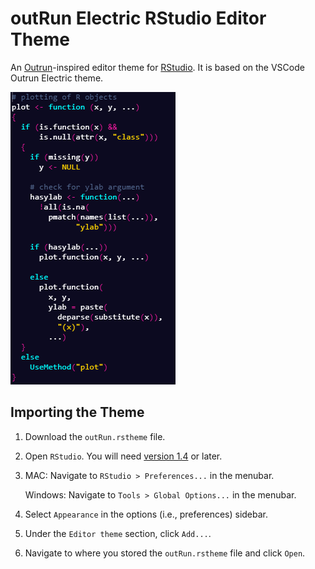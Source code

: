 # outRun Electric RStudio Editor Theme

An [Outrun](https://www.reddit.com/r/outrun)-inspired editor theme for [RStudio](https://www.rstudio.com). It is based on the VSCode Outrun Electric theme.

![Example of Outrun Theme](https://github.com/JeffreyZammit/Rstudio-outrun-theme/blob/main/example/example.PNG?raw=true)

## Importing the Theme

1. Download the `outRun.rstheme` file. 

1. Open `RStudio`. You will need [version 1.4](https://dailies.rstudio.com) or later.

1. MAC: Navigate to `RStudio > Preferences...` in the menubar.

   Windows: Navigate to `Tools > Global Options...` in the menubar.
   
1. Select `Appearance` in the options (i.e., preferences) sidebar.

1. Under the `Editor theme` section, click `Add...`.

1. Navigate to where you stored the `outRun.rstheme` file and click `Open`.
